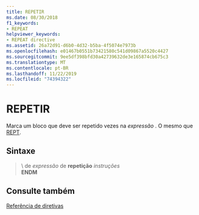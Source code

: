 ```yaml
---
title: REPETIR
ms.date: 08/30/2018
f1_keywords:
- REPEAT
helpviewer_keywords:
- REPEAT directive
ms.assetid: 26a72d91-d6b0-4d32-b5ba-4f5074e7973b
ms.openlocfilehash: e01467b0551b73421580c541d09867a5520c4427
ms.sourcegitcommit: 9ee5df398bfd30a42739632de3e165874cb675c3
ms.translationtype: MT
ms.contentlocale: pt-BR
ms.lasthandoff: 11/22/2019
ms.locfileid: "74394322"
---
```

# <a name="repeat"></a>REPETIR

Marca um bloco que deve ser repetido vezes na *expressão* . O mesmo que [REPT](../../assembler/masm/rept.md).

## <a name="syntax"></a>Sintaxe

> \ de *expressão* de **repetição**
> *instruções*\
> **ENDM**

## <a name="see-also"></a>Consulte também

[Referência de diretivas](directives-reference.md)
